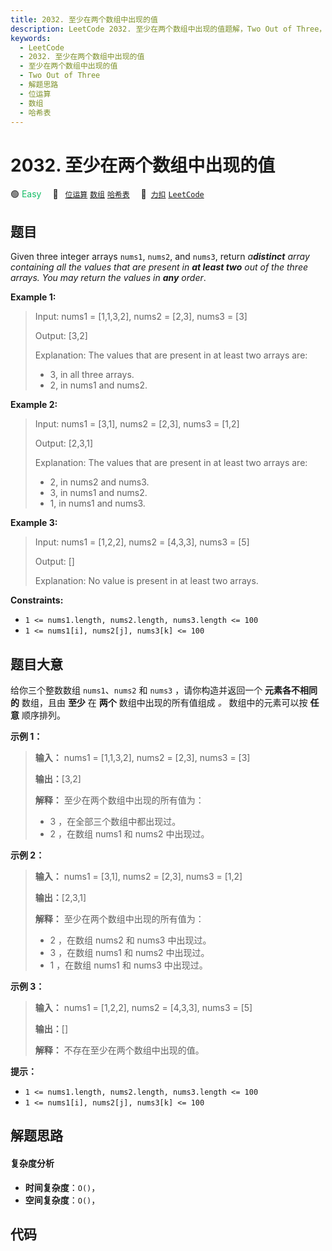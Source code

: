 ```yaml
---
title: 2032. 至少在两个数组中出现的值
description: LeetCode 2032. 至少在两个数组中出现的值题解，Two Out of Three，包含解题思路、复杂度分析以及完整的 JavaScript 代码实现。
keywords:
  - LeetCode
  - 2032. 至少在两个数组中出现的值
  - 至少在两个数组中出现的值
  - Two Out of Three
  - 解题思路
  - 位运算
  - 数组
  - 哈希表
---
```


# 2032. 至少在两个数组中出现的值

🟢 <font color=#15bd66>Easy</font>&emsp; 🔖&ensp; [`位运算`](/tag/bit-manipulation.md) [`数组`](/tag/array.md) [`哈希表`](/tag/hash-table.md)&emsp; 🔗&ensp;[`力扣`](https://leetcode.cn/problems/two-out-of-three) [`LeetCode`](https://leetcode.com/problems/two-out-of-three)

## 题目

Given three integer arrays `nums1`, `nums2`, and `nums3`, return
_a**distinct** array containing all the values that are present in **at least
two** out of the three arrays. You may return the values in **any** order_.



**Example 1:**

> Input: nums1 = [1,1,3,2], nums2 = [2,3], nums3 = [3]
> 
> Output: [3,2]
> 
> Explanation: The values that are present in at least two arrays are:
> - 3, in all three arrays.
> - 2, in nums1 and nums2.

**Example 2:**

> Input: nums1 = [3,1], nums2 = [2,3], nums3 = [1,2]
> 
> Output: [2,3,1]
> 
> Explanation: The values that are present in at least two arrays are:
> - 2, in nums2 and nums3.
> - 3, in nums1 and nums2.
> - 1, in nums1 and nums3.

**Example 3:**

> Input: nums1 = [1,2,2], nums2 = [4,3,3], nums3 = [5]
> 
> Output: []
> 
> Explanation: No value is present in at least two arrays.

**Constraints:**

  * `1 <= nums1.length, nums2.length, nums3.length <= 100`
  * `1 <= nums1[i], nums2[j], nums3[k] <= 100`


## 题目大意

给你三个整数数组 `nums1`、`nums2` 和 `nums3` ，请你构造并返回一个 **元素各不相同的** 数组，且由 **至少** 在
**两个** 数组中出现的所有值组成 _。_ 数组中的元素可以按 **任意** 顺序排列。



**示例 1：**

> 
> 
> 
> 
> 
> **输入：** nums1 = [1,1,3,2], nums2 = [2,3], nums3 = [3]
> 
> **输出：**[3,2]
> 
> **解释：** 至少在两个数组中出现的所有值为：
> - 3 ，在全部三个数组中都出现过。
> - 2 ，在数组 nums1 和 nums2 中出现过。
> 
> 

**示例 2：**

> 
> 
> 
> 
> 
> **输入：** nums1 = [3,1], nums2 = [2,3], nums3 = [1,2]
> 
> **输出：**[2,3,1]
> 
> **解释：** 至少在两个数组中出现的所有值为：
> - 2 ，在数组 nums2 和 nums3 中出现过。
> - 3 ，在数组 nums1 和 nums2 中出现过。
> - 1 ，在数组 nums1 和 nums3 中出现过。
> 
> 

**示例 3：**

> 
> 
> 
> 
> 
> **输入：** nums1 = [1,2,2], nums2 = [4,3,3], nums3 = [5]
> 
> **输出：**[]
> 
> **解释：** 不存在至少在两个数组中出现的值。
> 
> 



**提示：**

  * `1 <= nums1.length, nums2.length, nums3.length <= 100`
  * `1 <= nums1[i], nums2[j], nums3[k] <= 100`


## 解题思路

#### 复杂度分析

- **时间复杂度**：`O()`，
- **空间复杂度**：`O()`，

## 代码

```javascript

```
